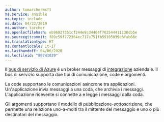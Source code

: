 ```yaml
---
author: tomarchermsft
ms.service: ansible
ms.topic: include
ms.date: 04/22/2019
ms.author: tarcher
ms.openlocfilehash: eb96027351cf244e9cd4404f702544411130db5e
ms.sourcegitcommit: f89c59f772364ec717e751fb59105039e6fab60c
ms.translationtype: HT
ms.contentlocale: it-IT
ms.lasthandoff: 04/06/2020
ms.locfileid: "80741029"
---
```

Il [bus di servizio di Azure](/azure/service-bus-messaging/service-bus-messaging-overview) è un broker messaggi di [integrazione](https://azure.microsoft.com/product-categories/integration/) aziendale. Il bus di servizio supporta due tipi di comunicazione, code e argomenti. 

Le code supportano le comunicazioni asincrone tra applicazioni. Un'applicazione invia messaggi a una coda, che archivia i messaggi. L'applicazione ricevente si connette a e legge i messaggi dalla coda.

Gli argomenti supportano il modello di pubblicazione-sottoscrizione, che permette una relazione uno-a-molti tra il mittente del messaggio e uno o più destinatari del messaggio.
